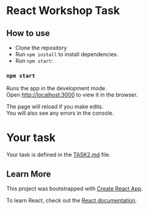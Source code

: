 # React Workshop Task

## How to use

* Clone the repository
* Run `npm install` to install dependencies.
* Run `npm start`:

### `npm start`

Runs the app in the development mode.\
Open [http://localhost:3000](http://localhost:3000) to view it in the browser.

The page will reload if you make edits.\
You will also see any errors in the console.

# Your task
Your task is defined in the [TASK2.md](./TASK2.md) file.


## Learn More

This project was bootstrapped with [Create React App](https://github.com/facebook/create-react-app).

To learn React, check out the [React documentation](https://reactjs.org/).
